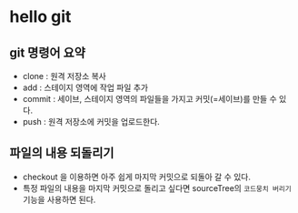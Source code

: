 # hello git
## git 명령어 요약

- clone : 원격 저장소 복사
- add : 스테이지 영역에 작업 파일 추가
- commit : 세이브, 스테이지 영역의 파일들을 가지고 커밋(=세이브)를 만들 수 있다.
- push : 원격 저장소에 커밋을 업로드한다.

## 파일의 내용 되돌리기
- checkout 을 이용하면 아주 쉽게 마지막 커밋으로 되돌아 갈 수 있다.
- 특정 파일의 내용을 마지막 커밋으로 돌리고 싶다면 sourceTree의 `코드뭉치 버리기` 기능을 사용하면 된다.
